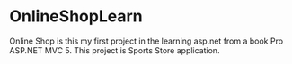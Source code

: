 # OnlineShopLearn
Online Shop is this my first project in the learning asp.net from a book Pro ASP.NET MVC 5.
This project is Sports Store application.